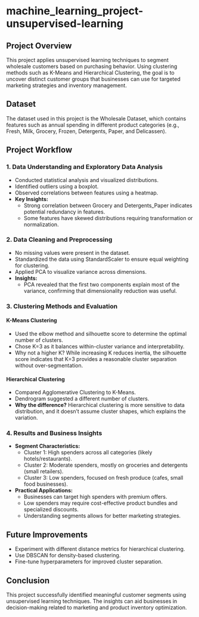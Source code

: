 # machine_learning_project-unsupervised-learning

## Project Overview
This project applies unsupervised learning techniques to segment wholesale customers based on purchasing behavior. Using clustering methods such as K-Means and Hierarchical Clustering, the goal is to uncover distinct customer groups that businesses can use for targeted marketing strategies and inventory management.

## Dataset
The dataset used in this project is the Wholesale Dataset, which contains features such as annual spending in different product categories (e.g., Fresh, Milk, Grocery, Frozen, Detergents, Paper, and Delicassen).

## Project Workflow

### 1. Data Understanding and Exploratory Data Analysis
- Conducted statistical analysis and visualized distributions.
- Identified outliers using a boxplot.
- Observed correlations between features using a heatmap.
- **Key Insights:**
  - Strong correlation between Grocery and Detergents_Paper indicates potential redundancy in features.
  - Some features have skewed distributions requiring transformation or normalization.

### 2. Data Cleaning and Preprocessing
- No missing values were present in the dataset.
- Standardized the data using StandardScaler to ensure equal weighting for clustering.
- Applied PCA to visualize variance across dimensions.
- **Insights:**
  - PCA revealed that the first two components explain most of the variance, confirming that dimensionality reduction was useful.

### 3. Clustering Methods and Evaluation

#### **K-Means Clustering**
- Used the elbow method and silhouette score to determine the optimal number of clusters.
- Chose K=3 as it balances within-cluster variance and interpretability.
- Why not a higher K? While increasing K reduces inertia, the silhouette score indicates that K=3 provides a reasonable cluster separation without over-segmentation.

#### **Hierarchical Clustering**
- Compared Agglomerative Clustering to K-Means.
- Dendrogram suggested a different number of clusters.
- **Why the difference?** Hierarchical clustering is more sensitive to data distribution, and it doesn’t assume cluster shapes, which explains the variation.

### 4. Results and Business Insights

- **Segment Characteristics:**
  - Cluster 1: High spenders across all categories (likely hotels/restaurants).
  - Cluster 2: Moderate spenders, mostly on groceries and detergents (small retailers).
  - Cluster 3: Low spenders, focused on fresh produce (cafes, small food businesses).
- **Practical Applications:**
  - Businesses can target high spenders with premium offers.
  - Low spenders may require cost-effective product bundles and specialized discounts. 
  - Understanding segments allows for better marketing strategies.

## Future Improvements
- Experiment with different distance metrics for hierarchical clustering.
- Use DBSCAN for density-based clustering.
- Fine-tune hyperparameters for improved cluster separation.

## Conclusion
This project successfully identified meaningful customer segments using unsupervised learning techniques. The insights can aid businesses in decision-making related to marketing and product inventory optimization.

